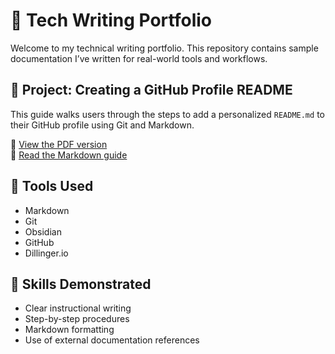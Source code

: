 # 📝 Tech Writing Portfolio

Welcome to my technical writing portfolio. This repository contains sample documentation I’ve written for real-world tools and workflows.

## 📌 Project: Creating a GitHub Profile README

This guide walks users through the steps to add a personalized `README.md` to their GitHub profile using Git and Markdown.

📄 [View the PDF version](./github-readme-guide.pdf)  
🧾 [Read the Markdown guide](./github-readme-guide.md)

## 🔧 Tools Used

- Markdown
- Git
- Obsidian
- GitHub
- Dillinger.io

## 🧠 Skills Demonstrated

- Clear instructional writing
- Step-by-step procedures
- Markdown formatting
- Use of external documentation references
